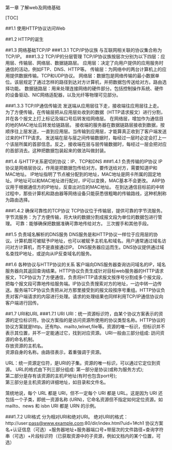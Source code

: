 第一章 了解web及网络基础

[TOC]

##1.1 使用HTTP协议访问Web

##1.2 HTTP的诞生

##1.3 网络基础TCP/IP
###1.3.1 TCP/IP协议族
与互联网相关联的协议集合称为TCP/IP。
###1.3.2 TCP/IP的分层管理
TCP/IP协议族按层次分别为以下四层：应用层、传输层、网络层、数据链路层。
应用层：决定了向用户提供的应用服务时通信的活动，例如FTP、DNS、HTTP等。
传输层：为网络中的两台计算机上的应用提供数据传输。TCP和UDP协议。
网络层：数据包是网络传输的最小数据单位。该层规定了通过怎样的路径到达对方计算机，并把数据包传送给对方。路由选择功能。
数据链路层：用来处理连接网络的硬件部分。包括控制操作系统、硬件的设备驱动、NIC网络适配器，以及光纤等物理可见部分。

###1.3.3 TCP/IP通信传输流
发送端从应用层往下走，接收端往应用层往上走。
为了方便传输，在传输层把从应用层处收到的数据（HTTP请求报文）进行分割，并在各个报文上打上标记及端口号后转发给网络层。
在网络层，增加作为通信目的地的MAC地址后转发给链路层。
接收端的服务器在数据链路层接收到数据，按顺序往上层发送，一直到应用层。当传输到应用层，才能算真正收到了客户端发送过来的HTTP请求。
发送端在层与层之间传输数据时，每经过一层时必定会打上一个该层所属的首部信息。反之，接收端在层与层传输数据时，每经过一层会把对应的首部消去。这种把数据包装起来的做法叫做封装。

##1.4 与HTTP关系密切的协议：IP、TCP和DNS
###1.4.1 负责传输的IP协议
IP协议是网络层协议，作用是把数据包传给对方。要传送给对方，需要知道IP和MAC地址。
IP地址指明了节点被分配到的地址，MAC地址是网卡所属的固定地址。IP地址可以和MAC地址进行配对，IP可以变换，MAC基本不会更改。
ARP协议用于根据通信方的IP地址，反查出对应的MAC地址。
在到达通信目标前的中转过程中，那些计算机和路由器等网络设备只能获悉很粗略的传输路线，这种机制称为路由选择。

###1.4.2 确保可靠性的TCP协议
TCP协议位于传输层，提供可靠的字节流服务。字节流服务：为了方便传输，将大块的数据分割成报文段为单位的数据包进行管理。
可靠：能够确保把数据准确可靠地传给对方。
三次握手和其他手段。

##1.5 负责域名解析的DNS服务
DNS服务是和HTTP协议一样位于应用层的协议。计算机既可被赋予IP地址，也可以被赋予主机名和域名。用户通常通过域名访问对方计算机，而不是直接通过IP。
DNS服务器应运而生。DNS协议提供通过域名查找IP地址，或逆向从IP反查域名的服务。

##1.6 各种协议与HTTP协议的关系
客户端向DNS服务器查询访问域名的IP，域名服务器向其返回查询结果。HTTP协议负责生成针对目标web服务器的HTTP请求报文，TCP协议为了方便通信，负责将HTTP请求报文按序号分割成多个报文段，把每个报文段可靠地传给服务端。IP协议负责搜索对方的地址，一边中转一边传送。服务端TCP协议负责把从对方那里接受到的报文段按序号重组。HTTP协议负责对客户端请求的内容进行处理。请求的处理结果也同样利用TCP/IP通信协议向客户端进行回传。

##1.7 URI和URL
###1.7.1 URI
URI：统一资源标识符，由某个协议方案表示的资源的定位标识符。协议方案指的是访问资源所使用的协议类型名称。HTTP协议的协议方案就是http。还有ftp、mailto,telnet,file等。资源的唯一标识，但标识并不表示其位置，并不一定能通过它，找到对应资源。
URI一般由三部分组成: 
訪问资源的命名机制。  
存放资源的主机名。  
资源自身的名称。由路径表示，着重强调于资源。

URL：统一资源定位符，是URI的子集。资源的唯一标识，可以通过它定位到资源。
URL的格式由下列三部分组成: 
第一部分是协议(或称为服务方式);  
第二部分是存有该资源的主机IP地址(有时也包含port号);  
第三部分是主机资源的详细地址，如目录和文件名。

笼统地说，每个 URL 都是 URI，但不一定每个 URI 都是 URL。这是因为 URI 还包括一个子类，即统一资源名称 (URN)，它命名资源但不指定如何定位资源。如mailto、news 和 isbn URI 都是 URN 的示例。
 
###1.7.2 URI格式
分为相对URI和绝对URI。
绝对URI的格式：
http://user:pass@www.example.com:80/dir/index.html?uid=1#ch1
协议方案名+认证信息（可选）+服务器地址+服务器端口号+带层次的文件路径+查询字符串（可选）+片段标识符（已获取资源中的子资源，例如文档内的某个位置，可选）